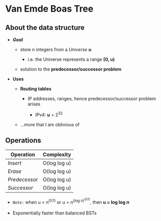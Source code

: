 #  **Van Emde Boas Tree**

## About the data structure
* ***Goal***
  * store n integers from a *Universe* **u**
    
    * i.e. the Universe represents a range **[0, u)**
  
  * solution to the **predecessor/successor problem**

* **Uses**
  * **Routing tables** 
    
    * IP addresses, ranges, hence predecessor/successor problem arises
      
      * IPv4: **u** = 2<sup>32</sup>
  
  * ...more that I am oblivious of
  
## Operations
| **Operation** | **Complexity** |
|---------------|----------------|
| *Insert*      | O(log log u)   |
| *Erase*       | O(log log u)   |
| *Predecessor* | O(log log u)   |
| *Successor*   | O(log log u)   |

* ```Note:``` when u = n<sup>O(1)</sup> or u = n<sup>(log n)<sup>O(1)</sup></sup>, then **u = log log *n***
<br></br>
* Exponentially faster than balanced BSTs